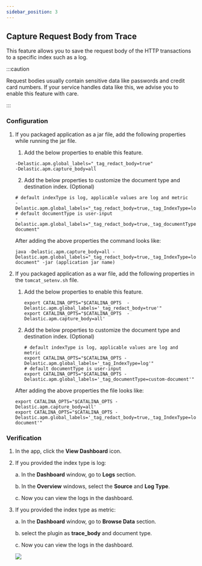 ```yaml
---
sidebar_position: 3 
---
```


## Capture Request Body from Trace

This feature allows you to save the request body of the HTTP transactions to a specific index such as a log.

:::caution

Request bodies usually contain sensitive data like passwords and credit card numbers. If your service handles data like this, we advise you to enable this feature with care.

:::

### Configuration

1. If you packaged application as a jar file, add the following properties while running the jar file.

   1. Add the below properties to enable this feature.

     ```
   -Delastic.apm.global_labels="_tag_redact_body=true"
   -Delastic.apm.capture_body=all 
     ```

   2. Add the below properties to customize the document type and destination index. (Optional)

     ```
   # default indexType is log, applicable values are log and metric
   -Delastic.apm.global_labels="_tag_redact_body=true,_tag_IndexType=log"
   # default documentType is user-input
   -Delastic.apm.global_labels="_tag_redact_body=true,_tag_documentType=custom-document"
     ```

   After adding the above properties the command looks like:

     ```
   java -Delastic.apm.capture_body=all -Delastic.apm.global_labels="_tag_redact_body=true,_tag_IndexType=log,_tag_documentType=custom-document" -jar (application jar name)
     ```

2. If you packaged application as a war file, add the following properties in the `tomcat_setenv.sh` file.


    1. Add the below properties to enable this feature.

       ```
       export CATALINA_OPTS="$CATALINA_OPTS  -Delastic.apm.global_labels='_tag_redact_body=true'"
       export CATALINA_OPTS="$CATALINA_OPTS  -Delastic.apm.capture_body=all' 
       ```

    2. Add the below properties to customize the document type and destination index. (Optional)

       ```
       # default indexType is log, applicable values are log and metric
       export CATALINA_OPTS="$CATALINA_OPTS -Delastic.apm.global_labels='_tag_IndexType=log'"
       # default documentType is user-input
       export CATALINA_OPTS="$CATALINA_OPTS -Delastic.apm.global_labels='_tag_documentType=custom-document'"
       ```

   After adding the above properties the file looks like:

   ```
   export CATALINA_OPTS="$CATALINA_OPTS -Delastic.apm.capture_body=all'
   export CATALINA_OPTS="$CATALINA_OPTS -Delastic.apm.global_labels='_tag_redact_body=true,_tag_IndexType=log,_tag_documentType=custom-document'"
   ```

### Verification

1. In the app, click the **View Dashboard** icon.

2. If you provided the index type is log:

   a. In the **Dashboard** window, go to **Logs** section.

   b. In the **Overview** windows, select the **Source** and **Log Type**.

   c. Now you can view the logs in the dashboard.

3. If you provided the index type as metric:

   a. In the **Dashboard** window, go to **Browse Data** section.

   b. select the plugin as **trace_body** and document type.

   c. Now you can view the logs in the dashboard.

     <img src="/img/Trace-to-body.png" /><br/>
